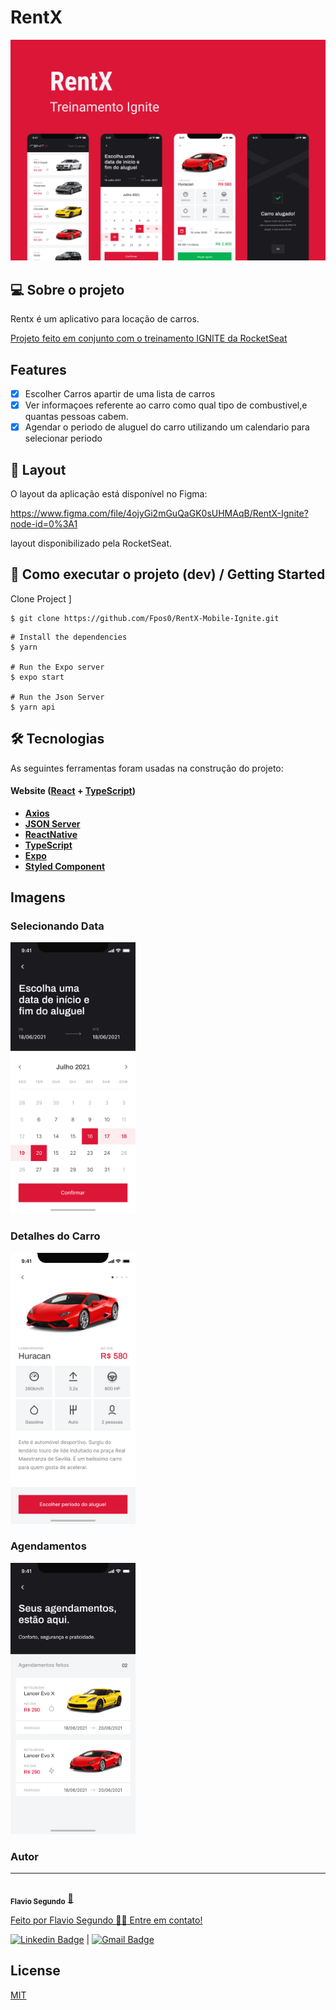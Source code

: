 # RentX

<img src="./public/RentX%20Ignite.svg">

## 💻 Sobre o projeto
  Rentx é um aplicativo para locação de carros.
  

[Projeto feito em conjunto com o treinamento IGNITE da RocketSeat ](https://rocketseat.com.br/)

## Features

- [x] Escolher Carros apartir de uma lista de carros
- [x] Ver informaçoes referente ao carro como qual tipo de combustivel,e quantas pessoas cabem.
- [x] Agendar o periodo de aluguel do carro utilizando um calendario para selecionar periodo

## 🎨 Layout

O layout da aplicação está disponível no Figma:

https://www.figma.com/file/4ojyGi2mGuQaGK0sUHMAqB/RentX-Ignite?node-id=0%3A1

layout disponibilizado pela RocketSeat.

## 🚀 Como executar o projeto (dev) / Getting Started

Clone Project ]
```
$ git clone https://github.com/Fpos0/RentX-Mobile-Ignite.git
```

```
# Install the dependencies
$ yarn

# Run the Expo server
$ expo start

# Run the Json Server
$ yarn api
```


## 🛠 Tecnologias

As seguintes ferramentas foram usadas na construção do projeto:

#### **Website**  ([React](https://reactjs.org/)  +  [TypeScript](https://www.typescriptlang.org/))


-   **[Axios](https://github.com/axios/axios)**
-   **[JSON Server](https://github.com/typicode/json-server)**
-   **[ReactNative](https://reactnative.dev/)**
-   **[TypeScript](https://www.typescriptlang.org/)**
-   **[Expo](https://expo.io/)**
-   **[Styled Component](https://styled-components.com/)**


## Imagens 
<h3 >
  Selecionando Data
</h3>
 <img alt="Selecionando Data" title="Selecionando Data" src="./public/telas/Dataescolhida.png" width="200"/>

  

<h3>
  Detalhes do Carro
 </h3>
    <img alt="Detalhes do Carro" title="Detalhes do Carro" src="./public/telas/Detalhes.png" width="200" />
 


<h3>
  Agendamentos
</h3>
  <img alt="Agendamentos" title="Agendamentos" src="./public/telas/Agendamentos.png"  width="200"/>

### Autor
---


 <img style="border-radius: 50%;" src="https://avatars.githubusercontent.com/u/25486795?v=4" width="100px;" alt=""/>
 <br />
 <sub><b>Flavio Segundo</b></sub></a> <a href="https://github.com/Fpos0">🚀


Feito por Flavio Segundo 👋🏽 Entre em contato!

[![Linkedin Badge](https://img.shields.io/badge/-FlavioFpos-blue?style=flat-square&logo=Linkedin&logoColor=white&link=https://www.linkedin.com/in/flavio-p-o-segundo-889b25108/)](https://www.linkedin.com/in/flavio-p-o-segundo-889b25108/) 
| 
[![Gmail Badge](https://img.shields.io/badge/-flaviofpos@hotmail.com-c14438?style=flat-square&logo=Gmail&logoColor=white&link=mailto:flaviofpos@hotmail.com)](mailto:flaviofpos@hotmail.com)

## License
[MIT](https://choosealicense.com/licenses/mit/)
